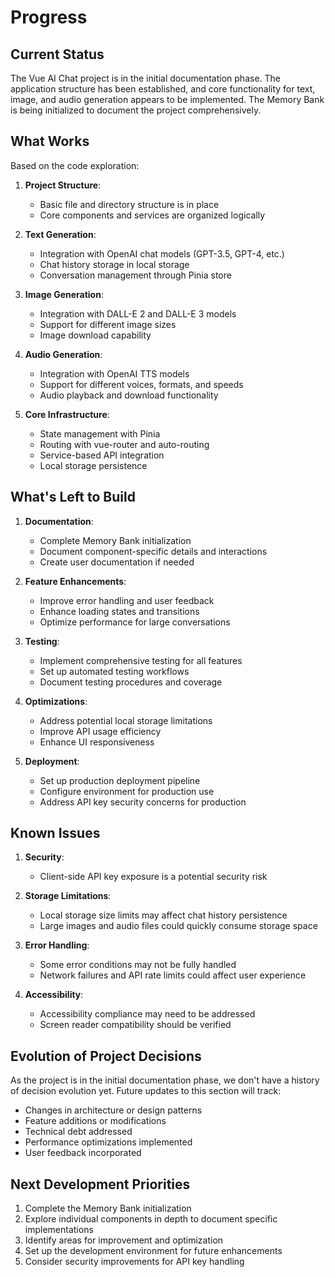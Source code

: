 # Progress

## Current Status

The Vue AI Chat project is in the initial documentation phase. The application structure has been established, and core functionality for text, image, and audio generation appears to be implemented. The Memory Bank is being initialized to document the project comprehensively.

## What Works

Based on the code exploration:

1. **Project Structure**: 
   - Basic file and directory structure is in place
   - Core components and services are organized logically

2. **Text Generation**:
   - Integration with OpenAI chat models (GPT-3.5, GPT-4, etc.)
   - Chat history storage in local storage
   - Conversation management through Pinia store

3. **Image Generation**:
   - Integration with DALL-E 2 and DALL-E 3 models
   - Support for different image sizes
   - Image download capability

4. **Audio Generation**:
   - Integration with OpenAI TTS models
   - Support for different voices, formats, and speeds
   - Audio playback and download functionality

5. **Core Infrastructure**:
   - State management with Pinia
   - Routing with vue-router and auto-routing
   - Service-based API integration
   - Local storage persistence

## What's Left to Build

1. **Documentation**:
   - Complete Memory Bank initialization
   - Document component-specific details and interactions
   - Create user documentation if needed

2. **Feature Enhancements**:
   - Improve error handling and user feedback
   - Enhance loading states and transitions
   - Optimize performance for large conversations

3. **Testing**:
   - Implement comprehensive testing for all features
   - Set up automated testing workflows
   - Document testing procedures and coverage

4. **Optimizations**:
   - Address potential local storage limitations
   - Improve API usage efficiency
   - Enhance UI responsiveness

5. **Deployment**:
   - Set up production deployment pipeline
   - Configure environment for production use
   - Address API key security concerns for production

## Known Issues

1. **Security**:
   - Client-side API key exposure is a potential security risk

2. **Storage Limitations**:
   - Local storage size limits may affect chat history persistence
   - Large images and audio files could quickly consume storage space

3. **Error Handling**:
   - Some error conditions may not be fully handled
   - Network failures and API rate limits could affect user experience

4. **Accessibility**:
   - Accessibility compliance may need to be addressed
   - Screen reader compatibility should be verified

## Evolution of Project Decisions

As the project is in the initial documentation phase, we don't have a history of decision evolution yet. Future updates to this section will track:

- Changes in architecture or design patterns
- Feature additions or modifications
- Technical debt addressed
- Performance optimizations implemented
- User feedback incorporated

## Next Development Priorities

1. Complete the Memory Bank initialization
2. Explore individual components in depth to document specific implementations
3. Identify areas for improvement and optimization
4. Set up the development environment for future enhancements
5. Consider security improvements for API key handling 